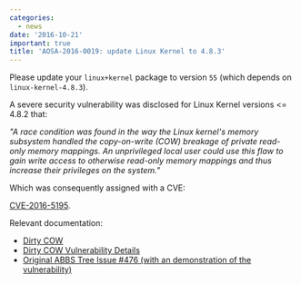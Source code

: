 ```yaml
---
categories:
  - news
date: '2016-10-21'
important: true
title: 'AOSA-2016-0019: update Linux Kernel to 4.8.3'
---
```



Please update your `linux+kernel` package to version `55` (which depends on `linux-kernel-4.8.3`).

A severe security vulnerability was disclosed for Linux Kernel versions <= 4.8.2 that:

*"A race condition was found in the way the Linux kernel's memory subsystem handled the copy-on-write (COW) breakage of private read-only memory mappings. An unprivileged local user could use this flaw to gain write access to otherwise read-only memory mappings and thus increase their privileges on the system."*

Which was consequently assigned with a CVE:

[CVE-2016-5195](https://cve.mitre.org/cgi-bin/cvename.cgi?name=CVE-2016-5195).

Relevant documentation:

- [Dirty COW](http://dirtycow.ninja/)
- [Dirty COW Vulnerability Details](https://github.com/dirtycow/dirtycow.github.io/wiki/VulnerabilityDetails)
- [Original ABBS Tree Issue #476 (with an demonstration of the vulnerability)](https://github.com/AOSC-Dev/aosc-os-abbs/issues/476)